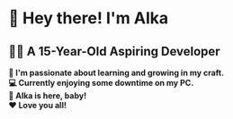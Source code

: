 # 👋 Hey there! I'm Alka

## 👩‍💻 A 15-Year-Old Aspiring Developer

**🌱 I'm passionate about learning and growing in my craft.**  
**💻 Currently enjoying some downtime on my PC.**    
**🎉 Alka is here, baby!**  
**❤️ Love you all!**
